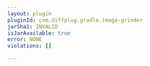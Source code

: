 ```yaml
---
layout: plugin
pluginId: com.diffplug.gradle.image-grinder
jarSha1: INVALID
isJarAvailable: true
error: NONE
violations: []

---
```

